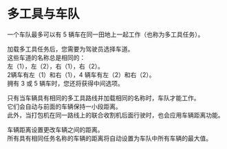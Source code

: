# 多工具与车队

  
一个车队最多可以有 5 辆车在同一田地上一起工作（也称为多工具任务）。   


  
加载多工具任务后，您需要为驾驶员选择车道。   
这些车道的名称总是相同的：   
左（1），左（2），右（1），右（2）。   
 2辆车有左（1）和右（1），4 辆车有左（2）和右（2）。   
拥有 3 或 5 辆车时，您还将获得中间选项。   


  
只有当车辆具有相同的多工具路线并加载相同的名称时，车队才能工作。   
它们会自动与前面的车辆保持一小段距离。   
此外，当打包机在同一路线上的联合收割机后面行驶时，也会应用车辆距离功能。  


  
车辆距离设置更改车辆之间的距离。  
所有具有相同任务名称的车辆的距离将自动设置为车队中所有车辆的最大值。   


